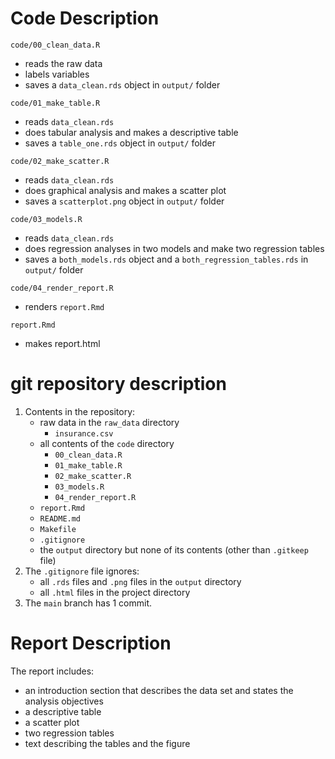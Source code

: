 # Code Description

`code/00_clean_data.R`
- reads the raw data
- labels variables
- saves a `data_clean.rds` object in `output/` folder

`code/01_make_table.R`
- reads `data_clean.rds`
- does tabular analysis and makes a descriptive table
- saves a `table_one.rds` object in `output/` folder

`code/02_make_scatter.R`
- reads `data_clean.rds`
- does graphical analysis and makes a scatter plot
- saves a `scatterplot.png` object in `output/` folder

`code/03_models.R`
- reads `data_clean.rds`
- does regression analyses in two models and make two regression tables
- saves a `both_models.rds` object and a `both_regression_tables.rds` in `output/` folder

`code/04_render_report.R`
- renders `report.Rmd`

`report.Rmd`
- makes report.html


# git repository description

1. Contents in the repository:
	- raw data in the `raw_data` directory
	  - `insurance.csv`
	- all contents of the `code` directory
	  - `00_clean_data.R`
	  - `01_make_table.R`
	  - `02_make_scatter.R`
	  - `03_models.R`
	  - `04_render_report.R`
	- `report.Rmd`
	- `README.md`
	- `Makefile`
	- `.gitignore`
	- the `output` directory but none of its contents (other than `.gitkeep` file)
2. The `.gitignore` file ignores:
	- all `.rds` files and `.png` files in the `output` directory
	- all `.html` files in the project directory
3. The `main` branch has 1 commit.


# Report Description

The report includes:
  - an introduction section that describes the data set and states the analysis objectives
  - a descriptive table
  - a scatter plot
  - two regression tables
  - text describing the tables and the figure









 